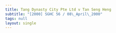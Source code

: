 ```yaml
---
title: Tang Dynasty City Pte Ltd v Tan Seng Heng
subtitle: "[2000] SGHC 56 / 08\_April\_2000"
tags: null
layout: single
---
```


